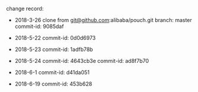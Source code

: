 change record:
* 2018-3-26 clone from git@github.com:alibaba/pouch.git
branch: master
commit-id: 9085daf

* 2018-5-22
commit-id: 0d0d6973

* 2018-5-23
commit-id: 1adfb78b

* 2018-5-24
commit-id: 4643cb3e
commit-id: ad8f7b70

* 2018-6-1
commit-id: d41da051

* 2018-6-19
commit-id: 453b628